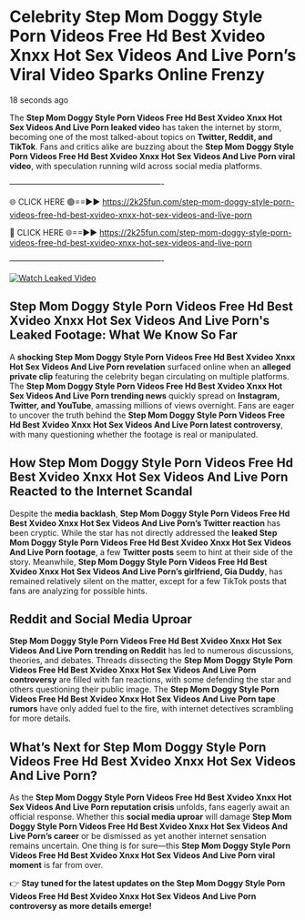# Celebrity Step Mom Doggy Style Porn Videos Free Hd Best Xvideo Xnxx Hot Sex Videos And Live Porn’s Viral Video Sparks Online Frenzy

18 seconds ago

The **Step Mom Doggy Style Porn Videos Free Hd Best Xvideo Xnxx Hot Sex Videos And Live Porn leaked video** has taken the internet by storm, becoming one of the most talked-about topics on **Twitter, Reddit, and TikTok**. Fans and critics alike are buzzing about the **Step Mom Doggy Style Porn Videos Free Hd Best Xvideo Xnxx Hot Sex Videos And Live Porn viral video**, with speculation running wild across social media platforms.

———————————————————-

🌐 CLICK HERE 🟢==►► https://2k25fun.com/step-mom-doggy-style-porn-videos-free-hd-best-xvideo-xnxx-hot-sex-videos-and-live-porn

🔴 CLICK HERE 🌐==►► https://2k25fun.com/step-mom-doggy-style-porn-videos-free-hd-best-xvideo-xnxx-hot-sex-videos-and-live-porn

———————————————————-

[![Watch Leaked Video](https://miro.medium.com/v2/resize:fit:828/format:webp/1*cilzJN44JGOrTw9NJCrNHA.gif "Watch Leaked Video")](https://2k25fun.com/step-mom-doggy-style-porn-videos-free-hd-best-xvideo-xnxx-hot-sex-videos-and-live-porn)

## **Step Mom Doggy Style Porn Videos Free Hd Best Xvideo Xnxx Hot Sex Videos And Live Porn's Leaked Footage: What We Know So Far**  
A **shocking Step Mom Doggy Style Porn Videos Free Hd Best Xvideo Xnxx Hot Sex Videos And Live Porn revelation** surfaced online when an **alleged private clip** featuring the celebrity began circulating on multiple platforms. The **Step Mom Doggy Style Porn Videos Free Hd Best Xvideo Xnxx Hot Sex Videos And Live Porn trending news** quickly spread on **Instagram, Twitter, and YouTube**, amassing millions of views overnight. Fans are eager to uncover the truth behind the **Step Mom Doggy Style Porn Videos Free Hd Best Xvideo Xnxx Hot Sex Videos And Live Porn latest controversy**, with many questioning whether the footage is real or manipulated.  

## **How Step Mom Doggy Style Porn Videos Free Hd Best Xvideo Xnxx Hot Sex Videos And Live Porn Reacted to the Internet Scandal**  
Despite the **media backlash**, **Step Mom Doggy Style Porn Videos Free Hd Best Xvideo Xnxx Hot Sex Videos And Live Porn’s Twitter reaction** has been cryptic. While the star has not directly addressed the **leaked Step Mom Doggy Style Porn Videos Free Hd Best Xvideo Xnxx Hot Sex Videos And Live Porn footage**, a few **Twitter posts** seem to hint at their side of the story. Meanwhile, **Step Mom Doggy Style Porn Videos Free Hd Best Xvideo Xnxx Hot Sex Videos And Live Porn’s girlfriend, Gia Duddy**, has remained relatively silent on the matter, except for a few TikTok posts that fans are analyzing for possible hints.  

## **Reddit and Social Media Uproar**  
**Step Mom Doggy Style Porn Videos Free Hd Best Xvideo Xnxx Hot Sex Videos And Live Porn trending on Reddit** has led to numerous discussions, theories, and debates. Threads dissecting the **Step Mom Doggy Style Porn Videos Free Hd Best Xvideo Xnxx Hot Sex Videos And Live Porn controversy** are filled with fan reactions, with some defending the star and others questioning their public image. The **Step Mom Doggy Style Porn Videos Free Hd Best Xvideo Xnxx Hot Sex Videos And Live Porn tape rumors** have only added fuel to the fire, with internet detectives scrambling for more details.  

## **What’s Next for Step Mom Doggy Style Porn Videos Free Hd Best Xvideo Xnxx Hot Sex Videos And Live Porn?**  
As the **Step Mom Doggy Style Porn Videos Free Hd Best Xvideo Xnxx Hot Sex Videos And Live Porn reputation crisis** unfolds, fans eagerly await an official response. Whether this **social media uproar** will damage **Step Mom Doggy Style Porn Videos Free Hd Best Xvideo Xnxx Hot Sex Videos And Live Porn’s career** or be dismissed as yet another internet sensation remains uncertain. One thing is for sure—this **Step Mom Doggy Style Porn Videos Free Hd Best Xvideo Xnxx Hot Sex Videos And Live Porn viral moment** is far from over.  

👉 **Stay tuned for the latest updates on the Step Mom Doggy Style Porn Videos Free Hd Best Xvideo Xnxx Hot Sex Videos And Live Porn controversy as more details emerge!**  